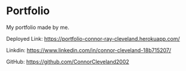 # Portfolio
My portfolio made by me.

Deployed Link:  https://portfolio-connor-ray-cleveland.herokuapp.com/

Linkdin: https://www.linkedin.com/in/connor-cleveland-18b715207/

GitHub: https://github.com/ConnorCleveland2002
